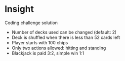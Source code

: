 Insight
=======

Coding challenge solution

- Number of decks used can be changed (default: 2)
- Deck is shuffled when there is less than 52 cards left
- Player starts with 100 chips
- Only two actions allowed: hitting and standing 
- Blackjack is paid 3:2, simple win 1:1